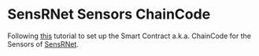 # SensRNet Sensors ChainCode

Following [this](https://hyperledger.github.io/fabric-chaincode-node/master/api/tutorial-deep-dive-contract-interface.html) tutorial to set up the Smart Contract a.k.a. ChainCode for the Sensors of [SensRNet](https://github.com/kadaster-labs/sensrnet-home).

